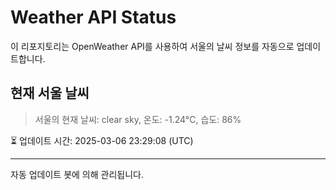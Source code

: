 
# Weather API Status

이 리포지토리는 OpenWeather API를 사용하여 서울의 날씨 정보를 자동으로 업데이트합니다.

## 현재 서울 날씨
> 서울의 현재 날씨: clear sky, 온도: -1.24°C, 습도: 86%

⏳ 업데이트 시간: 2025-03-06 23:29:08 (UTC)

---
자동 업데이트 봇에 의해 관리됩니다.
